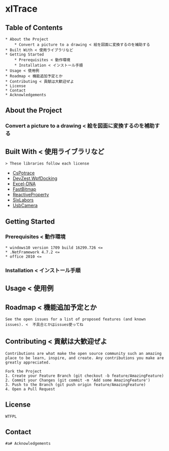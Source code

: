 # xlTrace

<!-- https://github.com/othneildrew/Best-README-Template
*** Thanks for checking out this README Template. If you have a suggestion that would
*** make this better, please fork the repo and create a pull request or simply open
*** an issue with the tag "enhancement".
*** Thanks again! Now go create something AMAZING! :D
-->

<!-- PROJECT SHIELDS -->
<!--
*** I'm using markdown "reference style" links for readability.
*** Reference links are enclosed in brackets [ ] instead of parentheses ( ).
*** See the bottom of this document for the declaration of the reference variables
*** for contributors-url, forks-url, etc. This is an optional, concise syntax you may use.
*** https://www.markdownguide.org/basic-syntax/#reference-style-links

[![Contributors][contributors-shield]][contributors-url]
[![Forks][forks-shield]][forks-url]
[![Stargazers][stars-shield]][stars-url]
[![Issues][issues-shield]][issues-url]
[![MIT License][license-shield]][license-url]
[![LinkedIn][linkedin-shield]][linkedin-url]
-->

<!-- PROJECT LOGO 
<br />
<p align="center">
  <a href="https://github.com/othneildrew/Best-README-Template">
    <img src="images/logo.png" alt="Logo" width="80" height="80">
  </a>
</p>-->

<!-- CONTENTS -->
## Table of Contents
    * About the Project
        * Convert a picture to a drawing < 絵を図面に変換するのを補助する
    * Built With < 使用ライブラリなど
    * Getting Started
        * Prerequisites < 動作環境
        * Installation < インストール手順
    * Usage < 使用例
    * Roadmap < 機能追加予定とか
    * Contributing < 貢献は大歓迎ぜよ
    * License
    * Contact
    * Acknowledgements

## About the Project
### Convert a picture to a drawing < 絵を図面に変換するのを補助する

## Built With < 使用ライブラリなど
    > These libraries follow each license
* [CsPotrace](https://github.com/XuechaoLee/PoTrace-1)
* [DevZest.WpfDocking](https://github.com/DevZest/WpfDocking)
* [Excel-DNA](https://github.com/Excel-DNA/ExcelDna)
* [FastBitmap](https://github.com/LuizZak/FastBitmap)
* [ReactiveProperty](https://github.com/runceel/ReactiveProperty)
* [SixLabors](https://github.com/SixLabors/ImageSharp)
* [UsbCamera](https://github.com/secile/UsbCamera)

## Getting Started
### Prerequisites < 動作環境
    * windows10 version 1709 build 16299.726 <=
    * .NetFramework 4.7.2 <=
    * office 2010 <=
### Installation < インストール手順

## Usage < 使用例
## Roadmap < 機能追加予定とか
    See the open issues for a list of proposed features (and known issues). <  不具合とかはissues使ってね
## Contributing < 貢献は大歓迎ぜよ
    Contributions are what make the open source community such an amazing place to be learn, inspire, and create. Any contributions you make are greatly appreciated.

    Fork the Project
    1. Create your Feature Branch (git checkout -b feature/AmazingFeature)
    2. Commit your Changes (git commit -m 'Add some AmazingFeature')
    3. Push to the Branch (git push origin feature/AmazingFeature)
    4. Open a Pull Request
## License
    WTFPL
## Contact
    #a# Acknowledgements